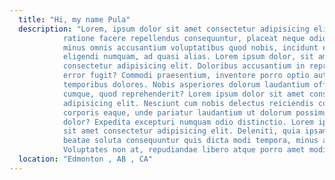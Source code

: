 ```yaml
---
  title: "Hi, my name Pula"
  description: "Lorem, ipsum dolor sit amet consectetur adipisicing elit. Impedit
            ratione facere repellendus consequuntur, placeat neque odio. Quia
            minus omnis accusantium voluptatibus quod nobis, incidunt eveniet,
            eligendi numquam, ad quasi alias. Lorem ipsum dolor, sit amet
            consectetur adipisicing elit. Doloribus accusantium in reprehenderit
            error fugit? Commodi praesentium, inventore porro optio autem
            temporibus dolores. Nobis asperiores dolorum laudantium officiis
            cumque, quod reprehenderit? Lorem ipsum dolor sit amet consectetur
            adipisicing elit. Nesciunt cum nobis delectus reiciendis commodi
            corporis eaque, unde pariatur laudantium ut dolorum possimus et quae
            dolor? Expedita excepturi numquam odio distinctio. Lorem ipsum dolor
            sit amet consectetur adipisicing elit. Deleniti, quia ipsam delectus
            beatae soluta consequuntur quis dicta modi tempora, minus alias!
            Voluptates non at, repudiandae libero atque porro amet modi."
  location: "Edmonton , AB , CA"
---
```

